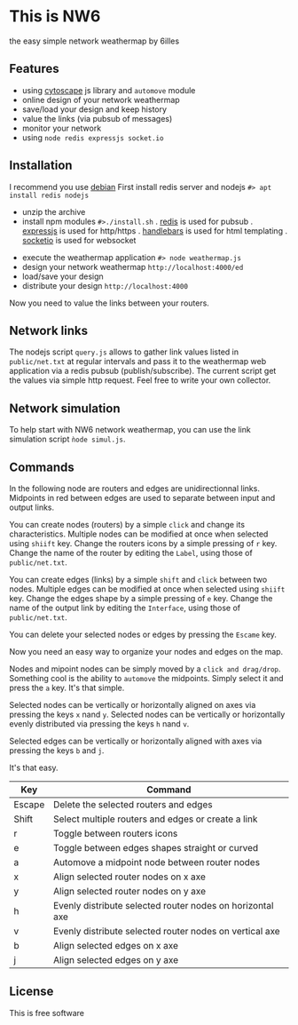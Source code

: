 [//]: <!-- 6illes 2021 09 05 -->

# This is NW6
the easy simple network weathermap by 6illes

## Features
- using [cytoscape] js library and ```automove``` module
- online design of your network weathermap
- save/load your design and keep history
- value the links (via pubsub of messages)
- monitor your network
- using ```node redis expressjs socket.io```

[cytoscape]: https://js.cytoscape.org/

## Installation
I recommend you use [debian]
First install redis server and nodejs ```#> apt install redis nodejs```
- unzip the archive
- install npm modules  ```#>./install.sh```
. [redis] is used for pubsub
. [expressjs] is used for http/https
. [handlebars] is used for html templating
. [socketio] is used for websocket

[debian]: http://debian.org
[redis]: http://redis.io
[expressjs]: https://expressjs.com
[handlebars]: https://handlebarsjs.com/
[socketio]: https://socket.io/

- execute the weathermap application ```#> node weathermap.js```
- design your network weathermap ```http://localhost:4000/ed```
- load/save your design
- distribute your design ```http://localhost:4000```

Now you need to value the links between your routers.

## Network links

The nodejs script ```query.js``` allows to gather link values listed in ```public/net.txt``` at regular intervals and pass it to the weathermap web application via a redis pubsub (publish/subscribe).
The current script get the values via simple http request. Feel free to write your own collector.

## Network simulation

To help start with NW6 network weathermap, you can use the link simulation script ```ǹode simul.js```.

## Commands

In the following node are routers and edges are unidirectionnal links.
Midpoints in red between edges are used to separate between input and output links.

You can create nodes (routers) by a simple ```click``` and change its characteristics. 
Multiple nodes can be modified at once when selected using ```shiift``` key.
Change the routers icons by a simple pressing of ```r``` key.
Change the name of the router by editing the ```Label```, using those of ```public/net.txt```.

You can create edges (links) by a simple ```shift``` and ```click``` between two nodes.
Multiple edges can be modified at once when selected using ```shiift``` key.
Change the edges shape by a simple pressing of ```e``` key.
Change the name of the output link by editing the ```Interface```, using those of ```public/net.txt```.

You can delete your selected nodes or edges by pressing the ```Escame``` key.

Now you need an easy way to organize your nodes and edges on the map.

Nodes and mipoint nodes can be simply moved by a ```click and drag/drop```.
Something cool is the ability to ```automove``` the midpoints. Simply select it and press the ```a``` key. It's that simple.

Selected nodes can be vertically or horizontally aligned on axes via pressing the keys ```x``` nand ```y```.
Selected nodes can be vertically or horizontally evenly distributed via pressing the keys ```h``` nand ```v```.

Selected edges can be vertically or horizontally aligned with axes via pressing the keys ```b``` and ```j```.

It's that easy.

| Key | Command |
| ------ | ------ |
| Escape | Delete the selected routers and edges |
| Shift | Select multiple routers and edges or create a link |
| r | Toggle between routers icons |
| e | Toggle between edges shapes straight or curved |
| a | Automove a midpoint node between router nodes |
| x | Align selected router nodes on x axe |
| y | Align selected router nodes on y axe |
| h | Evenly distribute selected router nodes on horizontal axe |
| v | Evenly distribute selected router nodes on vertical axe |
| b | Align selected edges on x axe |
| j | Align selected edges on y axe |

## License

This is free software

